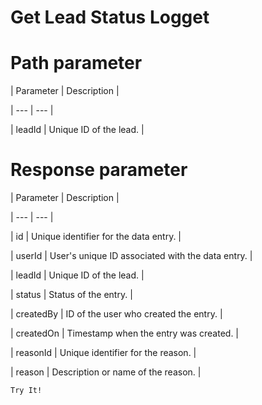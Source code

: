 # Get Lead Status Logget

# Path parameter

| Parameter | Description |

| --- | --- |

| leadId | Unique ID of the lead. |



# Response parameter

| Parameter | Description |

| --- | --- |

| id | Unique identifier for the data entry. |

| userId | User's unique ID associated with the data entry. |

| leadId | Unique ID of the lead. |

| status | Status of the entry. |

| createdBy | ID of the user who created the entry. |

| createdOn | Timestamp when the entry was created. |

| reasonId | Unique identifier for the reason. |

| reason | Description or name of the reason. |



`Try It!`